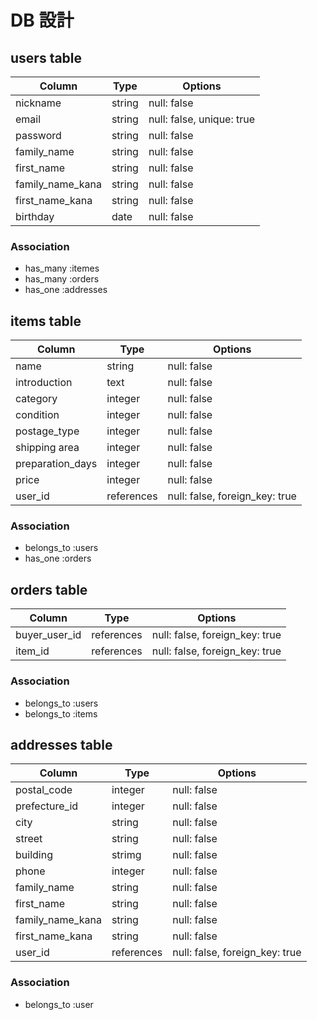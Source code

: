 # DB 設計

## users table

| Column             | Type                | Options                   |
|--------------------|---------------------|---------------------------|
| nickname           | string              | null: false               |
| email              | string              | null: false, unique: true |
| password           | string              | null: false               |
| family_name        | string              | null: false               |
| first_name         | string              | null: false               |
| family_name_kana   | string              | null: false               |
| first_name_kana    | string              | null: false               |
| birthday           | date                | null: false               |

### Association
* has_many :itemes
* has_many :orders
* has_one :addresses

## items table

| Column                              | Type       | Options                        |
|-------------------------------------|------------|--------------------------------|
| name                                | string     | null: false                    |
| introduction                        | text       | null: false                    |
| category                            | integer    | null: false                    |
| condition                           | integer    | null: false                    |
| postage_type                        | integer    | null: false                    |
| shipping area                       | integer    | null: false                    |
| preparation_days                    | integer    | null: false                    |
| price                               | integer    | null: false                    |
| user_id                             | references | null: false, foreign_key: true |

### Association
- belongs_to :users
- has_one :orders

## orders table

| Column        | Type       | Options                        |
|---------------|------------|--------------------------------|
| buyer_user_id | references | null: false, foreign_key: true |
| item_id       | references | null: false, foreign_key: true |

### Association
- belongs_to :users
- belongs_to :items

## addresses table

| Column           | Type       | Options                        |
|------------------|------------|--------------------------------|
| postal_code      | integer    | null: false                    |
| prefecture_id    | integer    | null: false                    |
| city             | string     | null: false                    |
| street           | string     | null: false                    |
| building         | strimg     | null: false                    |
| phone            | integer    | null: false                    |
| family_name      | string     | null: false                    |
| first_name       | string     | null: false                    |
| family_name_kana | string     | null: false                    |
| first_name_kana  | string     | null: false                    |
| user_id          | references | null: false, foreign_key: true |

### Association
- belongs_to :user


